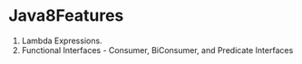 # Java8Features
1. Lambda Expressions.
2. Functional Interfaces - Consumer, BiConsumer, and Predicate Interfaces
